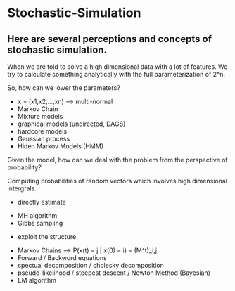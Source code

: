 # Stochastic-Simulation

## Here are several perceptions and concepts of stochastic simulation.

When we are told to solve a high dimensional data with a lot of features. 
We try to calculate something analytically with the full parameterization of 2^n.

So, how can we lower the parameters?

- x = (x1,x2,...,xn) --> multi-normal
- Markov Chain
- Mixture models
- graphical models (undirected, DAGS)
- hardcore models
- Gaussian process
- Hiden Markov Models (HMM)

Given the model, how can we deal with the problem from the perspective of probability?

Computing probabilities of random vectors which involves high dimensional intergrals.

- directly estimate
+ MH algorithm
+ Gibbs sampling

- exploit the structure 
+ Markov Chains --> P(x(t) = j | x(0) = i) = (M^t)_i,j
+ Forward / Backword equations
+ spectual decomposition / cholesky decomposition
+ pseudo-likelihood / steepest descent / Newton Method (Bayesian)
+ EM algorithm
